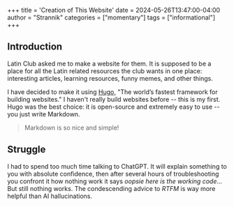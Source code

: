 +++
title = 'Creation of This Website'
date = 2024-05-26T13:47:00-04:00
author = "Strannik"
categories = ["momentary"]
tags = ["informational"]
+++

## Introduction

Latin Club asked me to make a website for them.
It is supposed to be a place for all the Latin related resources the club wants in one place: interesting articles, learning resources, funny memes, and other things.

I have decided to make it using [Hugo,](https://gohugo.io/) "The world’s fastest framework for building websites."
I haven't really build websites before -- this is my first.
Hugo was the best choice: it is open-source and extremely easy to use -- you just write Markdown.

> Markdown is so nice and simple!

## Struggle

I had to spend too much time talking to ChatGPT.
It will explain something to you with absolute confidence, then after several hours of troubleshooting you confront it how nothing work it says _oopsie here is the working code_...
But still nothing works.
The condescending advice to _RTFM_ is way more helpful than AI hallucinations.
